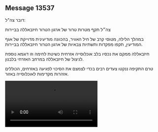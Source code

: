 ## Message 13537

דובר צה"ל:

צה״ל תקף מטרות טרור של ארגון הטרור חיזבאללה בביירות

במהלך הלילה, מטוסי קרב של חיל האוויר, בהכוונה מודיעינית מדוייקת של אגף המודיעין, תקפו מפקדות ותשתיות צבאיות של ארגון הטרור חיזבאללה בביירות.

חיזבאללה ממקם את נכסיו בלב אוכלוסייה אזרחית כשיטת לחימה וזו דוגמא נוספת לניצול של חיזבאללה במרחב האזרחי בלבנון. 

טרם התקיפה ננקטו צעדים רבים בכדי לצמצם את הסיכוי לפגיעה באזרחים, הכוללים אזהרות מקדימות לאוכלוסייה באזור.

![Video](13537/13537_media.mp4)
